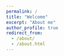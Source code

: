 ```yaml
---
permalink: /
title: "Welcome"
excerpt: "About me"
author_profile: true
redirect_from: 
  - /about/
  - /about.html
---
```








